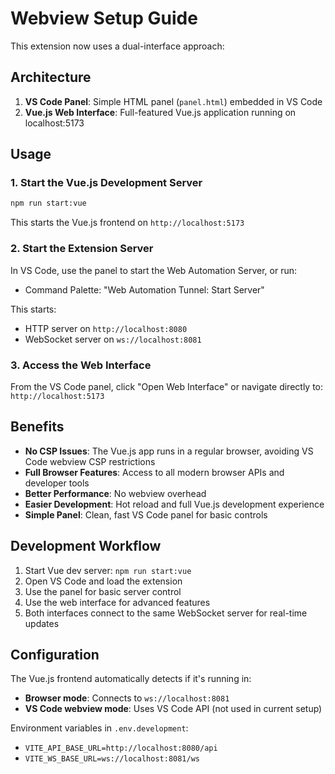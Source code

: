 # Webview Setup Guide

This extension now uses a dual-interface approach:

## Architecture

1. **VS Code Panel**: Simple HTML panel (`panel.html`) embedded in VS Code
2. **Vue.js Web Interface**: Full-featured Vue.js application running on localhost:5173

## Usage

### 1. Start the Vue.js Development Server

```bash
npm run start:vue
```

This starts the Vue.js frontend on `http://localhost:5173`

### 2. Start the Extension Server

In VS Code, use the panel to start the Web Automation Server, or run:
- Command Palette: "Web Automation Tunnel: Start Server"

This starts:
- HTTP server on `http://localhost:8080`
- WebSocket server on `ws://localhost:8081`

### 3. Access the Web Interface

From the VS Code panel, click "Open Web Interface" or navigate directly to:
`http://localhost:5173`

## Benefits

- **No CSP Issues**: The Vue.js app runs in a regular browser, avoiding VS Code webview CSP restrictions
- **Full Browser Features**: Access to all modern browser APIs and developer tools
- **Better Performance**: No webview overhead
- **Easier Development**: Hot reload and full Vue.js development experience
- **Simple Panel**: Clean, fast VS Code panel for basic controls

## Development Workflow

1. Start Vue dev server: `npm run start:vue`
2. Open VS Code and load the extension
3. Use the panel for basic server control
4. Use the web interface for advanced features
5. Both interfaces connect to the same WebSocket server for real-time updates

## Configuration

The Vue.js frontend automatically detects if it's running in:
- **Browser mode**: Connects to `ws://localhost:8081`
- **VS Code webview mode**: Uses VS Code API (not used in current setup)

Environment variables in `.env.development`:
- `VITE_API_BASE_URL=http://localhost:8080/api`
- `VITE_WS_BASE_URL=ws://localhost:8081/ws`